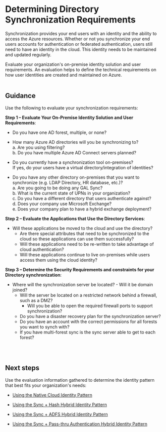# Determining Directory Synchronization Requirements
Synchronization provides your end users with an identity and the ability to access the Azure resources. Whether or not you synchronize your end users accounts for authentication or federated authentication, users still need to have an identity in the cloud. This identity needs to be maintained and updated regularly. 

Evaluate your organization's on-premise identity solution and user requirements. An evaluation helps to define the technical requirements on how user identities are created and maintained on Azure.
<br />
<br />

## Guidance
Use the following to evaluate your synchronization requirements:

**Step 1 – Evaluate Your On-Premise Identity Solution and User Requirements**:
- Do you have one AD forest, multiple, or none?
	
- How many Azure AD directories will you be synchronizing to?  
  a. Are you using filtering?  
  b. Do you have multiple Azure AD Connect servers planned?
			
- Do you currently have a synchronization tool on-premises?  
  If yes, do your users have a virtual directory/integration of identities?
		
- Do you have any other directory on-premises that you want to synchronize (e.g. LDAP Directory, HR database, etc.)?  
 a. Are you going to be doing any GAL Sync?  
 b. What is the current state of UPNs in your organization?  
 c. Do you have a different directory that users authenticate against?  
 d. Does your company use Microsoft Exchange?  
 e. Does your company plan to have a hybrid exchange deployment?


**Step 2 – Evaluate the Applications that Use the Directory Services**:
  - Will these applications be moved to the cloud and use the directory?
	- Are there special attributes that need to be synchronized to the cloud so these applications can use them successfully?
	- Will these applications need to be re-written to take advantage of cloud authentication?
	- Will these applications continue to live on-premises while users access them using the cloud identity?


**Step 3 – Determine the Security Requirements and constraints for your Directory synchronization**:
	
  - Where will the synchronization server be located?
        - Will it be domain joined?
	- Will the server be located on a restricted network behind a firewall, such as a DMZ?
	    - Will you be able to open the required firewall ports to support synchronization?
	- Do you have a disaster recovery plan for the synchronization server?
	- Do you have an account with the correct permissions for all forests you want to synch with?
	- If you have multi-forest sync is the sync server able to get to each forest?
<br />
<br />

## Next steps
Use the evaluation information gathered to determine the identity pattern that best fits your organization's needs:

  - [Using the Native Cloud Identity Pattern](1.3-Using-the-Native-Cloud-Identity-Pattern.md)
  
  - [Using the Sync + Hash Hybrid Identity Pattern](1.4-Using-the-Sync-and-Hash-Hybrid-Identity-Pattern.md)
  
  - [Using the Sync + ADFS Hybrid Identity Pattern](1.5-Using-the-Sync-and-ADFS-Hybrid-Identity-Pattern.md)
  
  - [Using the Sync + Pass-thru Authentication Hybrid Identity Pattern](1.6-Using-the-Sync-and-Pass-thru-Authentication-Hybrid-Identity-Pattern.md)
